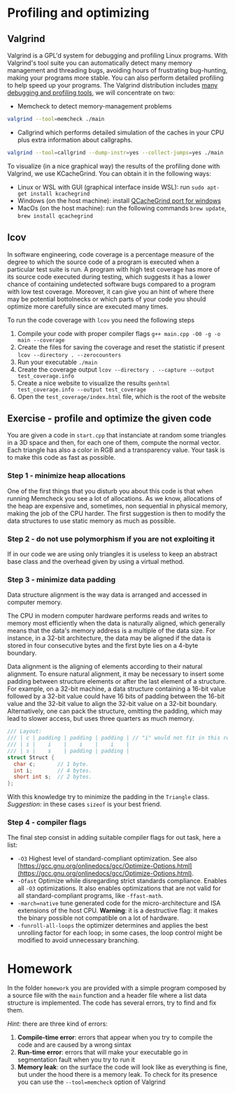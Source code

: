 # Profiling and optimizing


## Valgrind
Valgrind is a GPL'd system for debugging and profiling Linux programs. With Valgrind's tool suite you can automatically detect many memory management and threading bugs, avoiding hours of frustrating bug-hunting, making your programs more stable. You can also perform detailed profiling to help speed up your programs. The Valgrind distribution includes [many debugging and profiling tools](https://valgrind.org/info/tools.html), we will concentrate on two: 

- Memcheck to detect memory-management problems
```bash
valgrind --tool=memcheck ./main
```

- Callgrind which performs detailed simulation of the caches in your CPU plus extra information about callgraphs.

```bash
valgrind --tool=callgrind --dump-instr=yes --collect-jumps=yes ./main
```

To visualize (in a nice graphical way) the results of the profiling done with Valgrind, we use KCacheGrind. You can obtain it in the following ways:

- Linux or WSL with GUI (graphical interface inside WSL): run `sudo apt-get install kcachegrind`
- Windows (on the host machine): install [QCacheGrind port for windows](https://sourceforge.net/projects/qcachegrindwin/) 
- MacOs (on the host machine): run the following commands `brew update`, `brew install qcachegrind`

## lcov
In software engineering, code coverage is a percentage measure of the degree to which the source code of a program is executed when a particular test suite is run. A program with high test coverage has more of its source code executed during testing, which suggests it has a lower chance of containing undetected software bugs compared to a program with low test coverage. Moreover, it can give you an hint of where there may be potential bottolnecks or which parts of your code you should optimize more carefully since are executed many times.

To run the code coverage with `lcov` you need the following steps

1. Compile your code with proper compiler flags `g++ main.cpp -O0 -g -o main --coverage`
2. Create the files for saving the coverage and reset the statistic if present `lcov --directory . --zerocounters`
3. Run your executable `./main`
4. Create the coverage output `lcov --directory . --capture --output test_coverage.info`
5. Create a nice website to visualize the results `genhtml test_coverage.info --output test_coverage`
6. Open the `test_coverage/index.html` file, which is the root of the website


## Exercise - profile and optimize the given code
You are given a code in `start.cpp` that instanciate at random some triangles in a 3D space and then, for each one of them, compute the normal vector. Each triangle has also a color in RGB and a transparency value. Your task is to make this code as fast as possible.

### Step 1 - minimize heap allocations
One of the first things that you disturb you about this code is that when running Memcheck you see a lot of allocations. As we know, allocations of the heap are expensive and, sometimes, non sequential in physical memory, making the job of the CPU harder. The first suggestion is then to modify the data structures to use static memory as much as possible.

### Step 2 - do not use polymorphism if you are not exploiting it
If in our code we are using only triangles it is useless to keep an abstract base class and the overhead given by using a virtual method.

### Step 3 - minimize data padding
Data structure alignment is the way data is arranged and accessed in computer memory.

The CPU in modern computer hardware performs reads and writes to memory most efficiently when the data is naturally aligned, which generally means that the data's memory address is a multiple of the data size. For instance, in a 32-bit architecture, the data may be aligned if the data is stored in four consecutive bytes and the first byte lies on a 4-byte boundary.

Data alignment is the aligning of elements according to their natural alignment. To ensure natural alignment, it may be necessary to insert some padding between structure elements or after the last element of a structure. For example, on a 32-bit machine, a data structure containing a 16-bit value followed by a 32-bit value could have 16 bits of padding between the 16-bit value and the 32-bit value to align the 32-bit value on a 32-bit boundary. Alternatively, one can pack the structure, omitting the padding, which may lead to slower access, but uses three quarters as much memory. 

```cpp
/// Layout:
/// | c | padding | padding | padding | // "i" would not fit in this row!
/// | i |    i    |    i    |    i    |
/// | s |    s    | padding | padding |
struct Struct {
  char c;       // 1 byte.
  int i;        // 4 bytes.
  short int s;  // 2 bytes.
};
```

With this knowledge try to minimize the padding in the `Triangle` class. *Suggestion:* in these cases `sizeof` is your best friend.

### Step 4 - compiler flags
The final step consist in adding suitable compiler flags for out task, here a list:
 - `-O3` Highest level of standard-compliant optimization. See also [https://gcc.gnu.org/onlinedocs/gcc/Optimize-Options.html](https://gcc.gnu.org/onlinedocs/gcc/Optimize-Options.html).
 - `-Ofast` Optimize while disregarding strict standards compliance. Enables all `-O3` optimizations. It also enables optimizations that are not valid for all standard-compliant programs, like `-ffast-math`.
 - `-march=native` tune generated code for the micro-architecture and ISA extensions of the host CPU. **Warning**: it is a destructive flag: it makes the binary possible not compatible on a lot of hardware.
 - `-funroll-all-loops` the optimizer determines and applies the best unrolling factor for each loop; in some cases, the loop control might be modified to avoid unnecessary branching. 


# Homework
In the folder `homework` you are provided with a simple program composed by a source file with the `main` function and a header file where a list data structure is implemented. The code has several errors, try to find and fix them. 

*Hint:* there are three kind of errors:
1. **Compile-time error**: errors that appear when you try to compile the code and are caused by a wrong sintax
2. **Run-time error**: errors that will make your executable go in segmentation fault when you try to run it
3. **Memory leak**: on the surface the code will look like as everything is fine, but under the hood there is a memory leak. To check for its presence you can use the `--tool=memcheck` option of Valgrind
